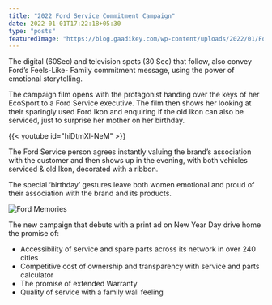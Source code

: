 ```yaml
---
title: "2022 Ford Service Commitment Campaign"
date: 2022-01-01T17:22:18+05:30
type: "posts"
featuredImage: "https://blog.gaadikey.com/wp-content/uploads/2022/01/Ford-Family-Commitment-Message-1-1024x576.png"
---
```


The digital (60Sec) and television spots (30 Sec) that follow, also convey Ford’s Feels-Like- Family commitment message, using the power of emotional storytelling.


The campaign film opens with the protagonist handing over the keys of her EcoSport to a Ford Service executive. The film then shows her looking at their sparingly used Ford Ikon and enquiring if the old Ikon can also be serviced, just to surprise her mother on her birthday.

{{< youtube id="hiDtmXl-NeM" >}}


The Ford Service person agrees instantly valuing the brand’s association with the customer and then shows up in the evening, with both vehicles serviced & old Ikon, decorated with a ribbon.

The special ‘birthday’ gestures leave both women emotional and proud of their association with the brand and its products.

![Ford Memories](https://blog.gaadikey.com/wp-content/uploads/2022/01/Ford-Family-Commitment-Message-1-1024x576.png)

The new campaign that debuts with a print ad on New Year Day drive home the promise of:

- Accessibility of service and spare parts across its network in over 240 cities
- Competitive cost of ownership and transparency with service and parts calculator
- The promise of extended Warranty
- Quality of service with a family wali feeling

 
